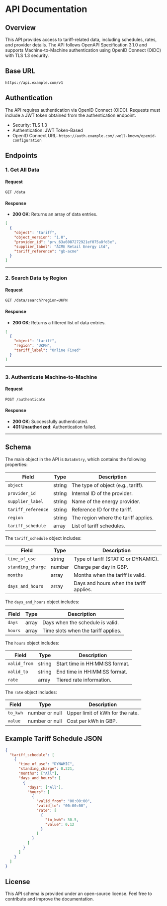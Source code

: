 # API Documentation

## Overview
This API provides access to tariff-related data, including schedules, rates, and provider details. The API follows OpenAPI Specification 3.1.0 and supports Machine-to-Machine authentication using OpenID Connect (OIDC) with TLS 1.3 security.

## Base URL
```
https://api.example.com/v1
```

## Authentication
The API requires authentication via OpenID Connect (OIDC). Requests must include a JWT token obtained from the authentication endpoint.

- Security: TLS 1.3
- Authentication: JWT Token-Based
- OpenID Connect URL: `https://auth.example.com/.well-known/openid-configuration`

## Endpoints

### 1. Get All Data
#### Request
```
GET /data
```
#### Response
- **200 OK**: Returns an array of data entries.

```json
[
  {
    "object": "tariff",
    "object_version": "1.0",
    "provider_id": "prv_63a6087272921ef075a8fd3e",
    "supplier_label": "ACME Retail Energy Ltd",
    "tariff_reference": "gb-acme"
  }
]
```

---

### 2. Search Data by Region
#### Request
```
GET /data/search?region=UKPN
```
#### Response
- **200 OK**: Returns a filtered list of data entries.

```json
[
  {
    "object": "tariff",
    "region": "UKPN",
    "tariff_label": "Online Fixed"
  }
]
```

---

### 3. Authenticate Machine-to-Machine
#### Request
```
POST /authenticate
```
#### Response
- **200 OK**: Successfully authenticated.
- **401 Unauthorized**: Authentication failed.

---

## Schema
The main object in the API is `DataEntry`, which contains the following properties:

| Field | Type | Description |
|-------|------|-------------|
| `object` | string | The type of object (e.g., tariff). |
| `provider_id` | string | Internal ID of the provider. |
| `supplier_label` | string | Name of the energy provider. |
| `tariff_reference` | string | Reference ID for the tariff. |
| `region` | string | The region where the tariff applies. |
| `tariff_schedule` | array | List of tariff schedules. |

The `tariff_schedule` object includes:

| Field | Type | Description |
|-------|------|-------------|
| `time_of_use` | string | Type of tariff (STATIC or DYNAMIC). |
| `standing_charge` | number | Charge per day in GBP. |
| `months` | array | Months when the tariff is valid. |
| `days_and_hours` | array | Days and hours when the tariff applies. |

The `days_and_hours` object includes:

| Field | Type | Description |
|-------|------|-------------|
| `days` | array | Days when the schedule is valid. |
| `hours` | array | Time slots when the tariff applies. |

The `hours` object includes:

| Field | Type | Description |
|-------|------|-------------|
| `valid_from` | string | Start time in HH:MM:SS format. |
| `valid_to` | string | End time in HH:MM:SS format. |
| `rate` | array | Tiered rate information. |

The `rate` object includes:

| Field | Type | Description |
|-------|------|-------------|
| `to_kwh` | number or null | Upper limit of kWh for the rate. |
| `value` | number or null | Cost per kWh in GBP. |

## Example Tariff Schedule JSON
```json
{
  "tariff_schedule": [
    {
      "time_of_use": "DYNAMIC",
      "standing_charge": 0.321,
      "months": ["All"],
      "days_and_hours": [
        {
          "days": ["All"],
          "hours": [
            {
              "valid_from": "00:00:00",
              "valid_to": "00:00:00",
              "rate": [
                {
                  "to_kwh": 30.5,
                  "value": 0.12
                }
              ]
            }
          ]
        }
      ]
    }
  ]
}
```

## License
This API schema is provided under an open-source license. Feel free to contribute and improve the documentation.
